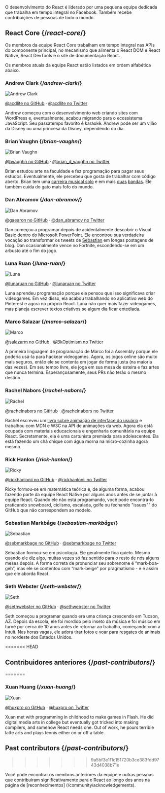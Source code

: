 ---
---

<Intro>

O desenvolvimento do React é liderado por uma pequena equipe dedicada que trabalha em tempo integral no Facebook. Também recebe contribuições de pessoas de todo o mundo.

</Intro>

## React Core {/*react-core*/}

Os membros da equipe React Core trabalham em tempo integral nas APIs do componente principal, no mecanismo que alimenta o React DOM e React Native, React DevTools e o site de documentação React.

Os membros atuais da equipe React estão listados em ordem alfabética abaixo.

### Andrew Clark {/*andrew-clark*/}

![Andrew Clark](../images/team/acdlite.jpg)

[@acdlite no GitHub](https://github.com/acdlite) &middot; [@acdlite no Twitter](https://twitter.com/acdlite)

Andrew começou com o desenvolvimento web criando sites com WordPress e, eventualmente, acabou migrando para o ecossistema JavaScript. Seu passatempo favorito é karaokê. Andrew pode ser um vilão da Disney ou uma princesa da Disney, dependendo do dia.

### Brian Vaughn {/*brian-vaughn*/}

![Brian Vaughn](../images/team/bvaughn.jpg)

[@bvaughn no GitHub](https://github.com/bvaughn) &middot; [@brian\_d\_vaughn no Twitter](https://twitter.com/brian_d_vaughn)

Brian estudou arte na faculdade e fez programação para pagar seus estudos. Eventualmente, ele percebeu que gosta de trabalhar com código aberto. Brian tem uma [carreira musical solo](https://soundcloud.com/brianvaughn/) e em mais [duas](https://soundcloud.com/pilotlessdrone) [bandas](https://soundcloud.com/pinwurm). Ele também cuida do gato mais fofo do mundo.



### Dan Abramov {/*dan-abramov*/}

![Dan Abramov](../images/team/gaearon.jpg)

[@gaearon no GitHub](https://github.com/gaearon) &middot; [@dan_abramov no Twitter](https://twitter.com/dan_abramov)

Dan começou a programar depois de acidentalmente descobrir o Visual Basic dentro do Microsoft PowerPoint. Ele encontrou sua verdadeira vocação ao transformar os tweets de [Sebastian](#sebastian-markbåge) em longas postagens de blog. Dan ocasionalmente vence no Fortnite, escondendo-se em um arbusto até o fim do jogo.



### Luna Ruan {/*luna-ruan*/}

![Luna](../images/team/lunaruan.jpg)

[@lunaruan no GitHub](https://github.com/lunaruan) &middot; [@lunaruan no Twitter](https://twitter.com/lunaruan)

Luna aprendeu programação porque ela pensou que isso significava criar videogames. Em vez disso, ela acabou trabalhando no aplicativo web do Pinterest e agora no próprio React. Luna não quer mais fazer videogames, mas planeja escrever textos criativos se algum dia ficar entediada.



### Marco Salazar {/*marco-salazar*/}

![Marco](../images/team/salazarm.jpeg)

[@salazarm no GitHub](https://github.com/salazarm) &middot; [@BkOptimism no Twitter](https://twitter.com/BkOptimism)

A primeira linguagem de programação de Marco foi a Assembly porque ele poderia usá-la para hackear videogames. Agora, os jogos online são muito mais seguros, então ele se contenta em jogar de forma justa (na maioria das vezes). Em seu tempo livre, ele joga em sua mesa de esteira e faz artes que nunca termina. Esperançosamente, seus PRs não terão o mesmo destino.



### Rachel Nabors {/*rachel-nabors*/}

![Rachel](../images/team/rnabors.jpg)

[@rachelnabors no GitHub](https://github.com/rachelnabors) &middot; [@rachelnabors no Twitter](https://twitter.com/rachelnabors)

Rachel escreveu um [livro sobre animação de interface do usuário](https://abookapart.com/products/animation-at-work) e trabalhou com MDN e W3C na API de animações da web. Agora ela está ocupada com materiais educacionais e engenharia comunitária na equipe React. Secretamente, ela é uma cartunista premiada para adolescentes. Ela está fazendo um chá chique com água morna na micro-cozinha agora mesmo.



### Rick Hanlon {/*rick-hanlon*/}

![Ricky](../images/team/rickhanlonii.jpg)

[@rickhanlonii no GitHub](https://github.com/rickhanlonii) &middot; [@rickhanlonii no Twitter](https://twitter.com/rickhanlonii)

Ricky formou-se em matemática teórica e, de alguma forma, acabou fazendo parte da equipe React Native por alguns anos antes de se juntar à equipe React. Quando ele não está programando, você pode encontrá-lo praticando snowboard, ciclismo, escalada, golfe ou fechando "issues"" do GitHub que não correspondem ao modelo.

### Sebastian Markbåge {/*sebastian-markbåge*/}

![Sebastian](../images/team/sebmarkbage.jpg)

[@sebmarkbage no GitHub](https://github.com/sebmarkbage) &middot; [@sebmarkbage no Twitter](https://twitter.com/sebmarkbage)

Sebastian formou-se em psicologia. Ele geralmente fica quieto. Mesmo quando ele diz algo, muitas vezes só faz sentido para o resto de nós alguns meses depois. A forma correta de pronunciar seu sobrenome é “mark-boa-geh”, mas ele se contentou com “mark-beige” por pragmatismo - e é assim que ele aborda React.



### Seth Webster {/*seth-webster*/}

![Seth](../images/team/sethwebster.jpg)

[@sethwebster no GitHub](https://github.com/sethwebster) &middot; [@sethwebster no Twitter](https://twitter.com/sethwebster)

Seth começou a programar quando era uma criança crescendo em Tucson, AZ. Depois da escola, ele foi mordido pelo inseto da música e foi músico em turnê por cerca de 10 anos antes de retornar ao trabalho, começando com a Intuit. Nas horas vagas, ele adora tirar fotos e voar para resgates de animais no nordeste dos Estados Unidos.

<<<<<<< HEAD
## Contribuidores anteriores {/*past-contributors*/}
=======
### Xuan Huang {/*xuan-huang*/}

![Xuan](../images/team/huxpro.jpg)

[@huxpro on GitHub](https://github.com/huxpro) &middot; [@huxpro on Twitter](https://twitter.com/huxpro)

Xuan met with programming in childhood to make games in Flash. He did digital media arts in college but eventually got tricked into making compilers, and somehow React needs one. Out of work, he pours terrible latte arts and plays tennis either on or off a table.

## Past contributors {/*past-contributors*/}
>>>>>>> 9a5bf3e1f1c151720b3ce383fdd9743d4038b71e

Você pode encontrar os membros anteriores da equipe e outras pessoas que contribuíram significativamente para o React ao longo dos anos na página de [reconhecimentos] (/community/acknowledgements).
